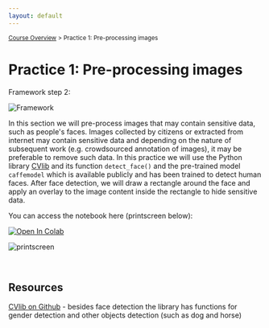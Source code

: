 ```yaml
---
layout: default
---
```


<sub>[Course Overview](index.md) \> Practice 1: Pre-processing images</sub>

# Practice 1: Pre-processing images

Framework step 2:

![Framework](./images/framework_step2.png)

In this section we will pre-process images that may contain sensitive data, such as people's faces. Images collected by citizens or extracted from internet may contain sensitive data and depending on the nature of subsequent work (e.g. crowdsourced annotation of images), it may be preferable to remove such data. In this practice we will use the Python library [CVlib](https://www.cvlib.net/) and its function `detect_face()` and the pre-trained model `caffemodel` which is available publicly and has been trained to detect human faces. After face detection, we will draw a rectangle around the face and apply an overlay to the image content inside the rectangle to hide sensitive data.

You can access the notebook here (printscreen below):

[![Open In Colab](https://colab.research.google.com/assets/colab-badge.svg)](https://colab.research.google.com/drive/1Ad-t1zDnx7_UGXiCahZnvSDfoGjzswb_#scrollTo=2zPqiDyVWEIP)



![printscreen](./images/notebook_printscreen_practice1.png)

<br/>

## Resources

[CVlib on Github](https://github.com/arunponnusamy/cvlib) - besides face detection the library has functions for gender detection and other objects detection (such as dog and horse)
